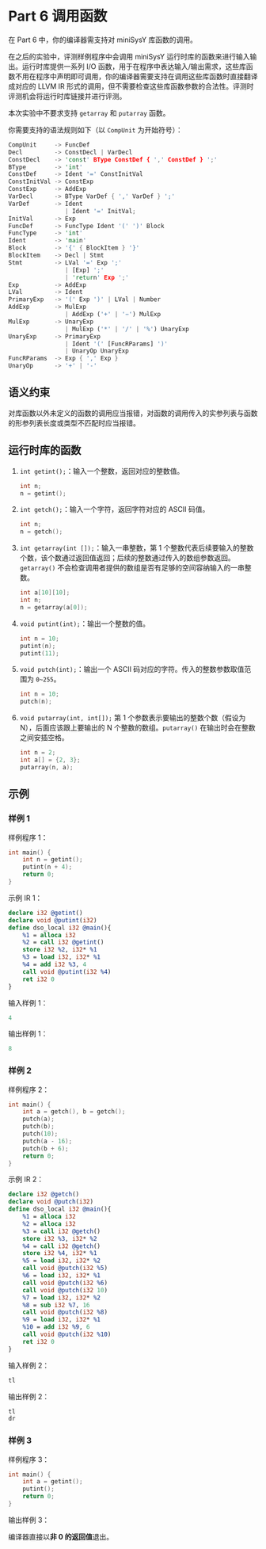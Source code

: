 # Part 6 调用函数

在 Part 6 中，你的编译器需支持对 miniSysY 库函数的调用。

在之后的实验中，评测样例程序中会调用 miniSysY 运行时库的函数来进行输入输出。运行时库提供一系列 I/O 函数，用于在程序中表达输入/输出需求，这些库函数不用在程序中声明即可调用，你的编译器需要支持在调用这些库函数时直接翻译成对应的 LLVM IR 形式的调用，但不需要检查这些库函数参数的合法性。评测时评测机会将运行时库链接并进行评测。

本次实验中不要求支持 `getarray` 和 `putarray` 函数。

你需要支持的语法规则如下（以 `CompUnit` 为开始符号）：

```rust
CompUnit     -> FuncDef
Decl         -> ConstDecl | VarDecl
ConstDecl    -> 'const' BType ConstDef { ',' ConstDef } ';'
BType        -> 'int'
ConstDef     -> Ident '=' ConstInitVal
ConstInitVal -> ConstExp
ConstExp     -> AddExp
VarDecl      -> BType VarDef { ',' VarDef } ';'
VarDef       -> Ident
                | Ident '=' InitVal;
InitVal      -> Exp
FuncDef      -> FuncType Ident '(' ')' Block
FuncType     -> 'int'
Ident        -> 'main'
Block        -> '{' { BlockItem } '}'
BlockItem    -> Decl | Stmt
Stmt         -> LVal '=' Exp ';'
                | [Exp] ';'
                | 'return' Exp ';'
Exp          -> AddExp
LVal         -> Ident
PrimaryExp   -> '(' Exp ')' | LVal | Number
AddExp       -> MulExp
                | AddExp ('+' | '−') MulExp
MulExp       -> UnaryExp
                | MulExp ('*' | '/' | '%') UnaryExp
UnaryExp     -> PrimaryExp 
                | Ident '(' [FuncRParams] ')'
                | UnaryOp UnaryExp
FuncRParams  -> Exp { ',' Exp }
UnaryOp      -> '+' | '-'
```

## 语义约束

对库函数以外未定义的函数的调用应当报错，对函数的调用传入的实参列表与函数的形参列表长度或类型不匹配时应当报错。

## 运行时库的函数

1. `int getint();`：输入一个整数，返回对应的整数值。
   ```c
   int n;
   n = getint();
   ```
2. `int getch();`：输入一个字符，返回字符对应的 ASCII 码值。
   ```c
   int n;
   n = getch();
   ```
3. `int getarray(int []);`：输入一串整数，第 1 个整数代表后续要输入的整数个数，该个数通过返回值返回；后续的整数通过传入的数组参数返回。`getarray()` 不会检查调用者提供的数组是否有足够的空间容纳输入的一串整数。
   ```c
   int a[10][10];
   int n;
   n = getarray(a[0]);
   ```
4. `void putint(int);`：输出一个整数的值。
   ```c
   int n = 10;
   putint(n);
   putint(11);
   ```
5. `void putch(int);`：输出一个 ASCII 码对应的字符。传入的整数参数取值范围为 `0~255`。
   ```c
   int n = 10;
   putch(n);
   ```
6. `void putarray(int, int[]);`
   第 1 个参数表示要输出的整数个数（假设为 N），后面应该跟上要输出的 N 个整数的数组。`putarray()` 在输出时会在整数之间安插空格。
   ```c
   int n = 2;
   int a[] = {2, 3};
   putarray(n, a);
   ```

## 示例

### 样例 1

样例程序 1：

```c
int main() {
    int n = getint();
    putint(n + 4);
    return 0;
}
```

示例 IR 1：

```llvm
declare i32 @getint()
declare void @putint(i32)
define dso_local i32 @main(){
    %1 = alloca i32
    %2 = call i32 @getint()
    store i32 %2, i32* %1
    %3 = load i32, i32* %1
    %4 = add i32 %3, 4
    call void @putint(i32 %4)
    ret i32 0
}
```

输入样例 1：

```c
4
```

输出样例 1：

```c
8
```

### 样例 2

样例程序 2：

```c
int main() {
    int a = getch(), b = getch();
    putch(a);
    putch(b);
    putch(10);
    putch(a - 16);
    putch(b + 6);
    return 0;
}
```

示例 IR 2：

```llvm
declare i32 @getch()
declare void @putch(i32)
define dso_local i32 @main(){
    %1 = alloca i32
    %2 = alloca i32
    %3 = call i32 @getch()
    store i32 %3, i32* %2
    %4 = call i32 @getch()
    store i32 %4, i32* %1
    %5 = load i32, i32* %2
    call void @putch(i32 %5)
    %6 = load i32, i32* %1
    call void @putch(i32 %6)
    call void @putch(i32 10)
    %7 = load i32, i32* %2
    %8 = sub i32 %7, 16
    call void @putch(i32 %8)
    %9 = load i32, i32* %1
    %10 = add i32 %9, 6
    call void @putch(i32 %10)
    ret i32 0
}
```

输入样例 2：

```c
tl
```

输出样例 2：

```c
tl
dr
```

### 样例 3

样例程序 3：

```c
int main() {
    int a = getint();
    putint();
    return 0;
}
```

输出样例 3：

编译器直接以**非 0 的返回值**退出。
